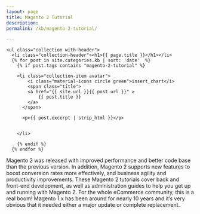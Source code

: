 ```yaml
---
layout: page
title: Magento 2 Tutorial
description: 
permalink: /kb/magento-2-tutorial/

---
```





<div class="row">



	<ul class="collection with-header">
      <li class="collection-header"><h1>{{ page.title }}</h1></li>
      {% for post in site.categories.kb | sort: 'date'  %}
        {% if post.tags contains "magento-2-tutorial" %}

        <li class="collection-item avatar">
        	<i class="material-icons circle green">insert_chart</i>
        	<span class="title">
          	<a href="{{ site.url }}{{ post.url }}" >
    	        {{ post.title }}
            </a>
          </span>

          <p>{{ post.excerpt | strip_html }}</p>

          
        </li>

        {% endif %}
      {% endfor %}

  </ul>




<p>Magento 2 was released with improved performance and better code base than the previous version. In addition, Magento 2 supports new features to boost conversion rates more effectively, and business agility and productivity improvements. These Magento 2 tutorials cover back and front-end development, as well as administration guides to help you get up and running with Magento 2. For the whole eCommerce community, this is a real boom! Magento 1.x has been around for nearly 10 years and it’s very obvious that it needed either a major update or complete replacement.</p>

</div>
